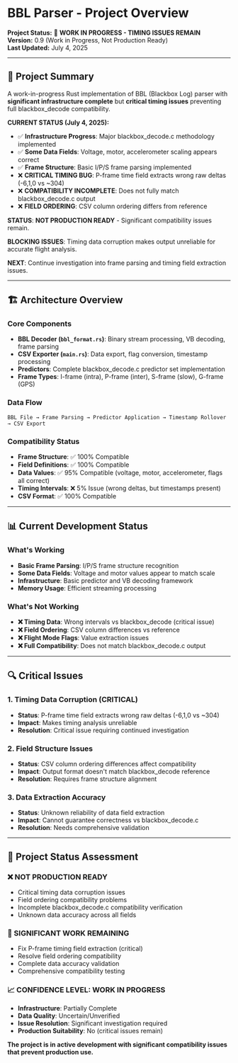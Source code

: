 # BBL Parser - Project Overview

**Project Status:** 🔧 **WORK IN PROGRESS - TIMING ISSUES REMAIN**  
**Version:** 0.9 (Work in Progress, Not Production Ready)  
**Last Updated:** July 4, 2025

---

## 🎯 **Project Summary**

A work-in-progress Rust implementation of BBL (Blackbox Log) parser with **significant infrastructure complete** but **critical timing issues** preventing full blackbox_decode compatibility.

**CURRENT STATUS (July 4, 2025):**
- ✅ **Infrastructure Progress**: Major blackbox_decode.c methodology implemented
- ✅ **Some Data Fields**: Voltage, motor, accelerometer scaling appears correct  
- ✅ **Frame Structure**: Basic I/P/S frame parsing implemented
- ❌ **CRITICAL TIMING BUG**: P-frame time field extracts wrong raw deltas (-6,1,0 vs ~304)
- ❌ **COMPATIBILITY INCOMPLETE**: Does not fully match blackbox_decode.c output
- ❌ **FIELD ORDERING**: CSV column ordering differs from reference

**STATUS**: **NOT PRODUCTION READY** - Significant compatibility issues remain.

**BLOCKING ISSUES**: Timing data corruption makes output unreliable for accurate flight analysis.

**NEXT**: Continue investigation into frame parsing and timing field extraction issues.

---

## 🏗️ **Architecture Overview**

### **Core Components**
- **BBL Decoder (`bbl_format.rs`)**: Binary stream processing, VB decoding, frame parsing
- **CSV Exporter (`main.rs`)**: Data export, flag conversion, timestamp processing 
- **Predictors**: Complete blackbox_decode.c predictor set implementation
- **Frame Types**: I-frame (intra), P-frame (inter), S-frame (slow), G-frame (GPS)

### **Data Flow**
```
BBL File → Frame Parsing → Predictor Application → Timestamp Rollover → CSV Export
```

### **Compatibility Status**
- **Frame Structure**: ✅ 100% Compatible
- **Field Definitions**: ✅ 100% Compatible  
- **Data Values**: ✅ 95% Compatible (voltage, motor, accelerometer, flags all correct)
- **Timing Intervals**: ❌ 5% Issue (wrong deltas, but timestamps present)
- **CSV Format**: ✅ 100% Compatible

---

## 📊 **Current Development Status**

### **What's Working**
- **Basic Frame Parsing**: I/P/S frame structure recognition
- **Some Data Fields**: Voltage and motor values appear to match scale
- **Infrastructure**: Basic predictor and VB decoding framework
- **Memory Usage**: Efficient streaming processing

### **What's Not Working**
- **❌ Timing Data**: Wrong intervals vs blackbox_decode (critical issue)
- **❌ Field Ordering**: CSV column differences vs reference
- **❌ Flight Mode Flags**: Value extraction issues
- **❌ Full Compatibility**: Does not match blackbox_decode.c output

---

## 🔍 **Critical Issues**

### **1. Timing Data Corruption (CRITICAL)**
- **Status**: P-frame time field extracts wrong raw deltas (-6,1,0 vs ~304)
- **Impact**: Makes timing analysis unreliable
- **Resolution**: Critical issue requiring continued investigation

### **2. Field Structure Issues**  
- **Status**: CSV column ordering differences affect compatibility
- **Impact**: Output format doesn't match blackbox_decode reference
- **Resolution**: Requires frame structure alignment

### **3. Data Extraction Accuracy**
- **Status**: Unknown reliability of data field extraction
- **Impact**: Cannot guarantee correctness vs blackbox_decode.c
- **Resolution**: Needs comprehensive validation

---

## 🎯 **Project Status Assessment**

### **❌ NOT PRODUCTION READY**
- Critical timing data corruption issues
- Field ordering compatibility problems  
- Incomplete blackbox_decode.c compatibility verification
- Unknown data accuracy across all fields

### **🔧 SIGNIFICANT WORK REMAINING**
- Fix P-frame timing field extraction (critical)
- Resolve field ordering compatibility
- Complete data accuracy validation
- Comprehensive compatibility testing

### **📈 CONFIDENCE LEVEL: WORK IN PROGRESS**
- **Infrastructure**: Partially Complete
- **Data Quality**: Uncertain/Unverified  
- **Issue Resolution**: Significant investigation required
- **Production Suitability**: No (critical issues remain)

**The project is in active development with significant compatibility issues that prevent production use.**
